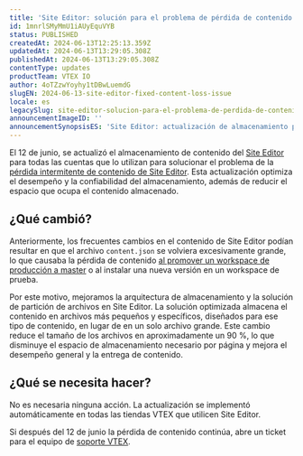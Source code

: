```yaml
---
title: 'Site Editor: solución para el problema de pérdida de contenido'
id: 1mnrlSMyMmU1iAUyEquVYB
status: PUBLISHED
createdAt: 2024-06-13T12:25:13.359Z
updatedAt: 2024-06-13T13:29:05.308Z
publishedAt: 2024-06-13T13:29:05.308Z
contentType: updates
productTeam: VTEX IO
author: 4oTZzwYoyhy1tDBwLuemdG
slugEN: 2024-06-13-site-editor-fixed-content-loss-issue
locale: es
legacySlug: site-editor-solucion-para-el-problema-de-perdida-de-contenido
announcementImageID: ''
announcementSynopsisES: 'Site Editor: actualización de almacenamiento para mejor desempeño y confiabilidad.'
---
```


El 12 de junio, se actualizó el almacenamiento de contenido del [Site Editor](https://help.vtex.com/es/tutorial/site-editor-overview--299Dbeb9mFczUTyNQ9xPe1) para todas las cuentas que lo utilizan para solucionar el problema de la [pérdida intermitente de contenido de Site Editor](https://help.vtex.com/es/known-issues/intermitent-site-editor-content-loss--3a5MlAoD2Z7Gu6HDS8wihD). Esta actualización optimiza el desempeño y la confiabilidad del almacenamiento, además de reducir el espacio que ocupa el contenido almacenado.

## ¿Qué cambió?
Anteriormente, los frecuentes cambios en el contenido de Site Editor podían resultar en que el archivo `content.json` se volviera excesivamente grande, lo que causaba la pérdida de contenido [al promover un workspace de producción a master](https://developers.vtex.com/docs/guides/vtex-io-documentation-workspaces-best-practices#deployment-and-workspace-promotion) o al instalar una nueva versión en un workspace de prueba.

Por este motivo, mejoramos la arquitectura de almacenamiento y la solución de partición de archivos en Site Editor. La solución optimizada almacena el contenido en archivos más pequeños y específicos, diseñados para ese tipo de contenido, en lugar de en un solo archivo grande. Este cambio reduce el tamaño de los archivos en aproximadamente un 90 %, lo que disminuye el espacio de almacenamiento necesario por página y mejora el desempeño general y la entrega de contenido.

## ¿Qué se necesita hacer?
No es necesaria ninguna acción. La actualización se implementó automáticamente en todas las tiendas VTEX que utilicen Site Editor.

Si después del 12 de junio la pérdida de contenido continúa, abre un ticket para el equipo de [soporte VTEX](https://help.vtex.com/es/support).

